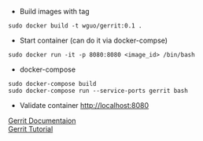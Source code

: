 * Build images with tag
```
sudo docker build -t wguo/gerrit:0.1 .
```

* Start container (can do it via docker-compse)
```
sudo docker run -it -p 8080:8080 <image_id> /bin/bash
```

* docker-compose
```
sudo docker-compose build
sudo docker-compose run --service-ports gerrit bash
```

* Validate container
[http://localhost:8080](http://localhost:8080)

[Gerrit Documentaion](https://gerrit-documentation.storage.googleapis.com/Documentation/2.14.1/index.html)  
[Gerrit Tutorial](https://www.mediawiki.org/wiki/Gerrit/Tutorial#Setting_up_Git)  
